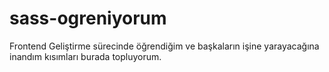 # sass-ogreniyorum
Frontend Geliştirme sürecinde öğrendiğim ve başkaların işine yarayacağına inandım kısımları burada topluyorum.
